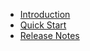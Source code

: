 * [Introduction](/)
* [Quick Start](docs/getting-started.md)
* [Release Notes](docs/release-notes.md)

